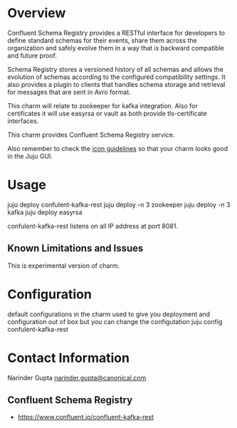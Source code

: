 # Overview

Confluent Schema Registry provides a RESTful interface for developers to define
standard schemas for their events, share them across the organization and safely
 evolve them in a way that is backward compatible and future proof.

Schema Registry stores a versioned history of all schemas and allows the
evolution of schemas according to the configured compatibility settings. It also
provides a plugin to clients that handles schema storage and retrieval for
messages that are sent in Avro format.

This charm will relate to zookeeper for kafka integration. Also for certificates
it will use easyrsa or vault as both provide tls-certificate interfaces.

This charm provides Confluent Schema Registry service.

Also remember to check the [icon guidelines][] so that your charm looks good
in the Juju GUI.

# Usage

juju deploy confulent-kafka-rest
juju deploy -n 3 zookeeper
juju deploy -n 3 kafka
juju deploy easyrsa

confulent-kafka-rest listens on all IP address at port 8081.

## Known Limitations and Issues

This is experimental version of charm.

# Configuration

default configurations in the charm used to give you deployment and configuration
out of box but you can change the configutation
juju config confulent-kafka-rest

# Contact Information

Narinder Gupta narinder.gupta@canonical.com

## Confluent Schema Registry

  - https://www.confluent.io/confluent-kafka-rest


[service]: http://example.com
[icon guidelines]: https://jujucharms.com/docs/stable/authors-charm-icon
